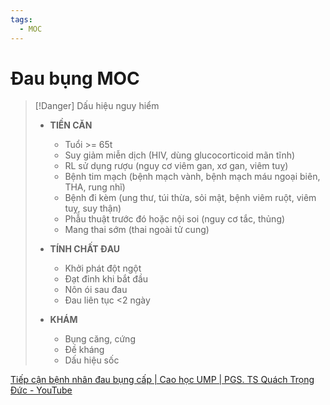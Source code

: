 ```yaml
---
tags:
  - MOC
---
```

# Đau bụng MOC



> [!Danger] Dấu hiệu nguy hiểm
> - **TIỀN CĂN**
> 	- Tuổi >= 65t
> 	- Suy giảm miễn dịch (HIV, dùng glucocorticoid mãn tĩnh)
> 	- RL sử dụng rượu (nguy cơ viêm gan, xơ gan, viêm tuỵ)
> 	- Bệnh tim mạch (bệnh mạch vành, bệnh mạch máu ngoại biên, THA, rung nhĩ)
> 	- Bệnh đi kèm (ung thư, túi thừa, sỏi mật, bệnh viêm ruột, viêm tuỵ, suy thận)
> 	- Phẫu thuật trước đó hoặc nội soi (nguy cơ tắc, thủng)
> 	- Mang thai sớm (thai ngoài tử cung)
> 
> - **TÍNH CHẤT ĐAU**
> 	- Khởi phát đột ngột
> 	- Đạt đỉnh khi bắt đầu
> 	- Nôn ói sau đau
> 	- Đau liên tục <2 ngày
> - **KHÁM**
> 	- Bụng căng, cứng
> 	- Đề kháng
> 	- Dấu hiệu sốc


[Tiếp cận bệnh nhân đau bụng cấp | Cao học UMP | PGS. TS Quách Trọng Đức - YouTube](https://www.youtube.com/watch?v=iMICCtnIDJU)